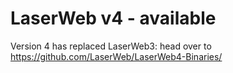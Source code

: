 # LaserWeb v4 - available

Version 4 has replaced LaserWeb3: head over to https://github.com/LaserWeb/LaserWeb4-Binaries/

